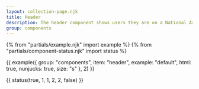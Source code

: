 ```yaml
---
layout: collection-page.njk
title: Header
description: The header component shows users they are on a National Archives service and provides navigation links.
group: components
---
```


{% from "partials/example.njk" import example %}
{% from "partials/component-status.njk" import status %}

{{ example({ group: "components", item: "header", example: "default", html: true, nunjucks: true, size: "s" }, 2) }}

{{ status(true, 1, 1, 2, 2, false) }}
